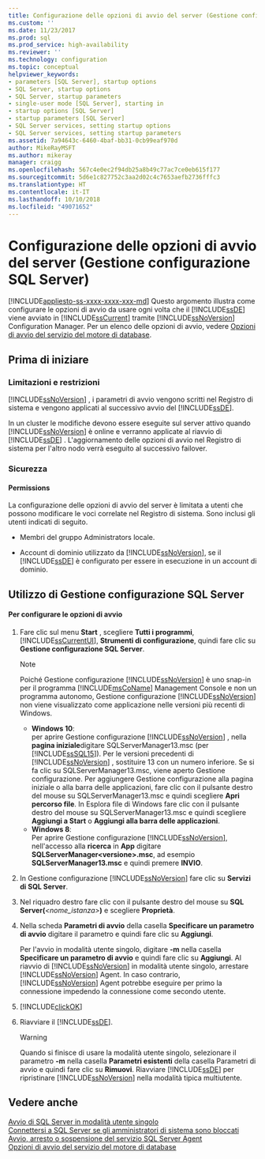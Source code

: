 ```yaml
---
title: Configurazione delle opzioni di avvio del server (Gestione configurazione SQL Server) | Microsoft Docs
ms.custom: ''
ms.date: 11/23/2017
ms.prod: sql
ms.prod_service: high-availability
ms.reviewer: ''
ms.technology: configuration
ms.topic: conceptual
helpviewer_keywords:
- parameters [SQL Server], startup options
- SQL Server, startup options
- SQL Server, startup parameters
- single-user mode [SQL Server], starting in
- startup options [SQL Server]
- startup parameters [SQL Server]
- SQL Server services, setting startup options
- SQL Server services, setting startup parameters
ms.assetid: 7a94643c-6460-4baf-bb31-0cb99eaf970d
author: MikeRayMSFT
ms.author: mikeray
manager: craigg
ms.openlocfilehash: 567c4e0ec2f94db25a8b49c77ac7ce0eb615f177
ms.sourcegitcommit: 5d6e1c827752c3aa2d02c4c7653aefb2736fffc3
ms.translationtype: HT
ms.contentlocale: it-IT
ms.lasthandoff: 10/10/2018
ms.locfileid: "49071652"
---
```

# <a name="scm-services---configure-server-startup-options"></a>Configurazione delle opzioni di avvio del server (Gestione configurazione SQL Server)
[!INCLUDE[appliesto-ss-xxxx-xxxx-xxx-md](../../includes/appliesto-ss-xxxx-xxxx-xxx-md.md)]
  Questo argomento illustra come configurare le opzioni di avvio da usare ogni volta che il [!INCLUDE[ssDE](../../includes/ssde-md.md)] viene avviato in [!INCLUDE[ssCurrent](../../includes/sscurrent-md.md)] tramite [!INCLUDE[ssNoVersion](../../includes/ssnoversion-md.md)] Configuration Manager. Per un elenco delle opzioni di avvio, vedere [Opzioni di avvio del servizio del motore di database](../../database-engine/configure-windows/database-engine-service-startup-options.md).  
  
##  <a name="BeforeYouBegin"></a> Prima di iniziare  
  
### <a name="limitations-and-restrictions"></a>Limitazioni e restrizioni  
 [!INCLUDE[ssNoVersion](../../includes/ssnoversion-md.md)] , i parametri di avvio vengono scritti nel Registro di sistema e vengono applicati al successivo avvio del [!INCLUDE[ssDE](../../includes/ssde-md.md)].  
  
 In un cluster le modifiche devono essere eseguite sul server attivo quando [!INCLUDE[ssNoVersion](../../includes/ssnoversion-md.md)] è online e verranno applicate al riavvio di [!INCLUDE[ssDE](../../includes/ssde-md.md)] . L'aggiornamento delle opzioni di avvio nel Registro di sistema per l'altro nodo verrà eseguito al successivo failover.  
  
###  <a name="Security"></a> Sicurezza  
  
####  <a name="Permissions"></a> Permissions  
 La configurazione delle opzioni di avvio del server è limitata a utenti che possono modificare le voci correlate nel Registro di sistema. Sono inclusi gli utenti indicati di seguito.  
  
-   Membri del gruppo Administrators locale.  
  
-   Account di dominio utilizzato da [!INCLUDE[ssNoVersion](../../includes/ssnoversion-md.md)], se il [!INCLUDE[ssDE](../../includes/ssde-md.md)] è configurato per essere in esecuzione in un account di dominio.  
  
##  <a name="SSMSProcedure"></a> Utilizzo di Gestione configurazione SQL Server  
  
#### <a name="to-configure-startup-options"></a>Per configurare le opzioni di avvio  
  
1.  Fare clic sul menu **Start** , scegliere **Tutti i programmi**, [!INCLUDE[ssCurrentUI](../../includes/sscurrentui-md.md)], **Strumenti di configurazione**, quindi fare clic su **Gestione configurazione SQL Server**.  
  
    > [!NOTE]  
    >  Poiché Gestione configurazione [!INCLUDE[ssNoVersion](../../includes/ssnoversion-md.md)] è uno snap-in per il programma [!INCLUDE[msCoName](../../includes/msconame-md.md)] Management Console e non un programma autonomo, Gestione configurazione [!INCLUDE[ssNoVersion](../../includes/ssnoversion-md.md)] non viene visualizzato come applicazione nelle versioni più recenti di Windows.  
    >   
    >  -   **Windows 10**:  
    >          per aprire Gestione configurazione [!INCLUDE[ssNoVersion](../../includes/ssnoversion-md.md)] , nella **pagina iniziale**digitare SQLServerManager13.msc (per [!INCLUDE[ssSQL15](../../includes/sssql15-md.md)]). Per le versioni precedenti di [!INCLUDE[ssNoVersion](../../includes/ssnoversion-md.md)] , sostituire 13 con un numero inferiore. Se si fa clic su SQLServerManager13.msc, viene aperto Gestione configurazione. Per aggiungere Gestione configurazione alla pagina iniziale o alla barra delle applicazioni, fare clic con il pulsante destro del mouse su SQLServerManager13.msc e quindi scegliere **Apri percorso file**. In Esplora file di Windows fare clic con il pulsante destro del mouse su SQLServerManager13.msc e quindi scegliere **Aggiungi a Start** o **Aggiungi alla barra delle applicazioni**.  
    >  -   **Windows 8**:  
    >          Per aprire Gestione configurazione [!INCLUDE[ssNoVersion](../../includes/ssnoversion-md.md)], nell'accesso alla **ricerca** in **App** digitare **SQLServerManager\<versione>.msc**, ad esempio **SQLServerManager13.msc** e quindi premere **INVIO**.  
  
2.  In Gestione configurazione [!INCLUDE[ssNoVersion](../../includes/ssnoversion-md.md)] fare clic su **Servizi di SQL Server**.  
  
3.  Nel riquadro destro fare clic con il pulsante destro del mouse su **SQL Server(***<nome_istanza>***)** e scegliere **Proprietà**.  
  
4.  Nella scheda **Parametri di avvio** della casella **Specificare un parametro di avvio** digitare il parametro e quindi fare clic su **Aggiungi**.  
  
     Per l'avvio in modalità utente singolo, digitare **-m** nella casella **Specificare un parametro di avvio** e quindi fare clic su **Aggiungi**. Al riavvio di [!INCLUDE[ssNoVersion](../../includes/ssnoversion-md.md)] in modalità utente singolo, arrestare [!INCLUDE[ssNoVersion](../../includes/ssnoversion-md.md)] Agent. In caso contrario, [!INCLUDE[ssNoVersion](../../includes/ssnoversion-md.md)] Agent potrebbe eseguire per primo la connessione impedendo la connessione come secondo utente.  
  
5.  [!INCLUDE[clickOK](../../includes/clickok-md.md)]  
  
6.  Riavviare il [!INCLUDE[ssDE](../../includes/ssde-md.md)].  
  
    > [!WARNING]  
    >  Quando si finisce di usare la modalità utente singolo, selezionare il parametro **-m** nella casella **Parametri esistenti** della casella Parametri di avvio e quindi fare clic su **Rimuovi**. Riavviare [!INCLUDE[ssDE](../../includes/ssde-md.md)] per ripristinare [!INCLUDE[ssNoVersion](../../includes/ssnoversion-md.md)] nella modalità tipica multiutente.  
  
## <a name="see-also"></a>Vedere anche  
 [Avvio di SQL Server in modalità utente singolo](../../database-engine/configure-windows/start-sql-server-in-single-user-mode.md)   
 [Connettersi a SQL Server se gli amministratori di sistema sono bloccati](../../database-engine/configure-windows/connect-to-sql-server-when-system-administrators-are-locked-out.md)   
 [Avvio, arresto o sospensione del servizio SQL Server Agent](../../ssms/agent/start-stop-or-pause-the-sql-server-agent-service.md)  
 [Opzioni di avvio del servizio del motore di database](../../database-engine/configure-windows/database-engine-service-startup-options.md) 
  
